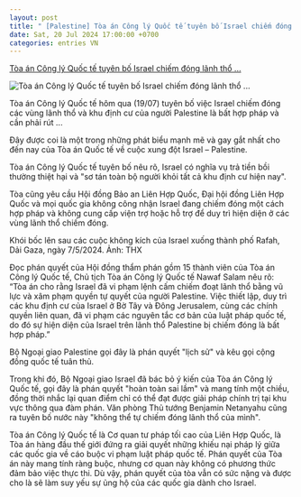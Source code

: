 ```yaml
---
layout: post
title: " [Palestine] Tòa án Công lý Quốc tế tuyên bố Israel chiếm đóng lãnh thổ ..."
date: Sat, 20 Jul 2024 17:00:00 +0700
categories: entries VN
---
```

[Tòa án Công lý Quốc tế tuyên bố Israel chiếm đóng lãnh thổ ...](https://vov.vn/the-gioi/toa-an-cong-ly-quoc-te-tuyen-bo-israel-chiem-dong-lanh-tho-palestine-la-bat-hop-phap-post1109148.vov)

![Tòa án Công lý Quốc tế tuyên bố Israel chiếm đóng lãnh thổ ...](https://vov-media.emitech.vn/sites/default/files/styles/og_image/public/2024-07/vna_potal_xung_dot_israel_-_hamas_icrc_keu_goi_bao_ve_thuong_dan_o_dai_gaza_7365237.jpg?v=1721474565)

Tòa án Công lý Quốc tế hôm qua (19/07) tuyên bố việc Israel chiếm đóng các vùng lãnh thổ và khu định cư của người Palestine là bất hợp pháp và cần phải rút ...

Đây được coi là một trong những phát biểu mạnh mẽ và gay gắt nhất cho đến nay của Tòa án Quốc tế về cuộc xung đột Israel – Palestine.

Tòa án Công lý Quốc tế tuyên bố nêu rõ, Israel có nghĩa vụ trả tiền bồi thường thiệt hại và "sơ tán toàn bộ người khỏi tất cả khu định cư hiện nay".

Tòa cũng yêu cầu Hội đồng Bảo an Liên Hợp Quốc, Đại hội đồng Liên Hợp Quốc và mọi quốc gia không công nhận Israel đang chiếm đóng một cách hợp pháp và không cung cấp viện trợ hoặc hỗ trợ để duy trì hiện diện ở các vùng lãnh thổ chiếm đóng.

Khói bốc lên sau các cuộc không kích của Israel xuống thành phố Rafah, Dải Gaza, ngày 7/5/2024. Ảnh: THX

Đọc phán quyết của Hội đồng thẩm phán gồm 15 thành viên của Tòa án Công lý Quốc tế, Chủ tịch Tòa án Công lý Quốc tế Nawaf Salam nêu rõ: “Tòa án cho rằng Israel đã vi phạm lệnh cấm chiếm đoạt lãnh thổ bằng vũ lực và xâm phạm quyền tự quyết của người Palestine. Việc thiết lập, duy trì các khu định cư của Israel ở Bờ Tây và Đông Jerusalem, cùng các chính quyền liên quan, đã vi phạm các nguyên tắc cơ bản của luật pháp quốc tế, do đó sự hiện diện của Israel trên lãnh thổ Palestine bị chiếm đóng là bất hợp pháp.”

Bộ Ngoại giao Palestine gọi đây là phán quyết "lịch sử" và kêu gọi cộng đồng quốc tế tuân thủ.

Trong khi đó, Bộ Ngoại giao Israel đã bác bỏ ý kiến của Tòa án Công lý Quốc tế, gọi đây là phán quyết "hoàn toàn sai lầm" và mang tính một chiều, đồng thời nhắc lại quan điểm chỉ có thể đạt được giải pháp chính trị tại khu vực thông qua đàm phán. Văn phòng Thủ tướng Benjamin Netanyahu cũng ra tuyên bố nước này "không thể tự chiếm đóng lãnh thổ của mình".

Tòa án Công lý Quốc tế là Cơ quan tư pháp tối cao của Liên Hợp Quốc, là Tòa án hàng đầu thế giới đứng ra giải quyết những khiếu nại pháp lý giữa các quốc gia về cáo buộc vi phạm luật pháp quốc tế. Phán quyết của Tòa án này mang tính ràng buộc, nhưng cơ quan này không có phương thức đảm bảo việc thực thi. Dù vậy, phán quyết của tòa vẫn có sức nặng và được cho là sẽ làm suy yếu sự ủng hộ của các quốc gia dành cho Israel.

